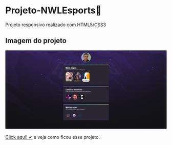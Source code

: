 # Projeto-NWLEsports🚀

 Projeto responsivo realizado com HTML5/CSS3 
 
 ## Imagem do projeto
 ![Projeto-NWLEsports](https://github.com/VitorFidelis/Projeto-NWLEsports/blob/main/NWLEsports.png)

[Click aqui! ✔](https://vitorfidelis.github.io/Projeto-NWLEsports/) e veja como ficou esse projeto.
